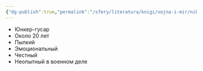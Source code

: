 ```yaml
---
{"dg-publish":true,"permalink":"/sfery/literatura/knigi/vojna-i-mir/nikolaj-rostov/"}
---
```


- Юнкер-гусар 
- Около 20 лет
- Пылкий 
- Эмоциональный
- Честный 
- Неопытный в военном деле